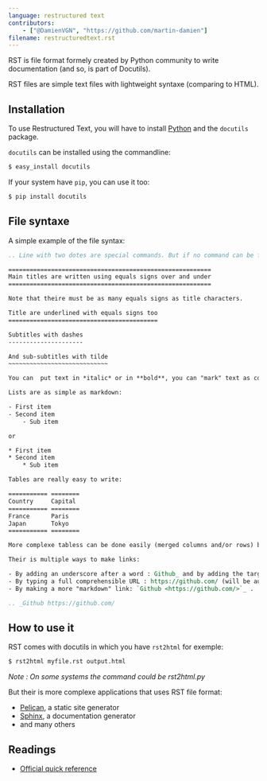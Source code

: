 ```yaml
---
language: restructured text
contributors:
    - ["@DamienVGN", "https://github.com/martin-damien"]
filename: restructuredtext.rst
---
```


RST is file format formely created by Python community to write documentation (and so, is part of Docutils).

RST files are simple text files with lightweight syntaxe (comparing to HTML).


## Installation

To use Restructured Text, you will have to install [Python](http://www.python.org) and the `docutils` package.

`docutils` can be installed using the commandline:

```bash
$ easy_install docutils
```

If your system have `pip`, you can use it too:

```bash
$ pip install docutils
```


## File syntaxe

A simple example of the file syntax:

```rst
.. Line with two dotes are special commands. But if no command can be found, the line is considered as a comment

=========================================================
Main titles are written using equals signs over and under
=========================================================

Note that theire must be as many equals signs as title characters.

Title are underlined with equals signs too
==========================================

Subtitles with dashes
---------------------

And sub-subtitles with tilde
~~~~~~~~~~~~~~~~~~~~~~~~~~~~

You can  put text in *italic* or in **bold**, you can "mark" text as code with double backquote ``: ``print()``.

Lists are as simple as markdown:

- First item
- Second item
    - Sub item

or

* First item
* Second item
    * Sub item

Tables are really easy to write:

=========== ========
Country     Capital
=========== ========
France      Paris
Japan       Tokyo
=========== ========

More complexe tabless can be done easily (merged columns and/or rows) but I suggest you to read the complete doc for this :)

Their is multiple ways to make links:

- By adding an underscore after a word : Github_ and by adding the target after the text (this have the advantage to not insert un-necessary URL inside the readed text).
- By typing a full comprehensible URL : https://github.com/ (will be automatically converted in link)
- By making a more "markdown" link: `Github <https://github.com/>`_ .

.. _Github https://github.com/

```


## How to use it

RST comes with docutils in which you have `rst2html` for exemple:

```bash
$ rst2html myfile.rst output.html
```

*Note : On some systems the command could be rst2html.py*

But their is more complexe applications that uses RST file format:

- [Pelican](http://blog.getpelican.com/), a static site generator
- [Sphinx](http://sphinx-doc.org/), a documentation generator
- and many others


## Readings

- [Official quick reference](http://docutils.sourceforge.net/docs/user/rst/quickref.html)
